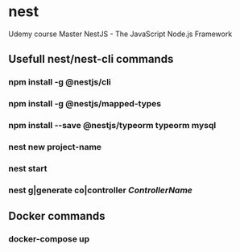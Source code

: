 # nest
Udemy course Master NestJS - The JavaScript Node.js Framework

## Usefull nest/nest-cli commands

### npm install -g @nestjs/cli
### npm install -g @nestjs/mapped-types
### npm install --save @nestjs/typeorm typeorm mysql

### nest new project-name
### nest start
### nest g|generate co|controller *ControllerName*


## Docker commands

### docker-compose up